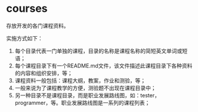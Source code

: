 # courses
存放开发的各门课程资料。

实施方式如下：<br />
1. 每个目录代表一门单独的课程，目录的名称是课程名称的简短英文单词或短语；<br />
2. 每个课程目录下有一个README.md文件，该文件描述此课程目录下各种资料的内容和组织安排，等；<br />
3. 课程资料一般包括：课程大纲，教案，作业和测验，等；<br />
4. 一般来说为了课程教学的方便，测验题不出现在课程目录中；<br />
5. 另一种目录不是课程目录，而是职业发展路线图，如：tester，programmer，等。职业发展路线图是一系列的课程列表；<br />
